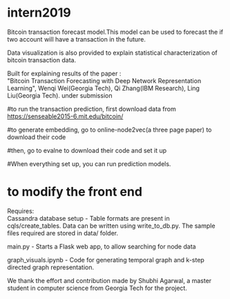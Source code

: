 # intern2019
Bitcoin transaction forecast model.This model can be used to forecast the if two account will have a transaction in the future.

Data visualization is also provided to explain statistical characterization of bitcoin transaction data.

Built for explaining results of the paper :  
"Bitcoin Transaction Forecasting with Deep Network Representation Learning", Wenqi Wei(Georgia Tech), Qi Zhang(IBM Research), Ling Liu(Georgia Tech). under submission


#to run the transaction prediction, first download data from https://senseable2015-6.mit.edu/bitcoin/

#to generate embedding, go to online-node2vec(a three page paper) to download their code

#then, go to evalne to download their code and set it up

#When everything set up, you can run prediction models.





# to modify the front end
Requires:  
Cassandra database setup - Table formats are present in cqls/create_tables. Data can be written using write_to_db.py. The sample files required are stored in data/ folder.

main.py - Starts a Flask web app, to allow searching for node data

graph_visuals.ipynb - Code for generating temporal graph and k-step directed graph representation.


We thank the effort and contribution made by Shubhi Agarwal, a master student in computer science from Georgia Tech for the project.
